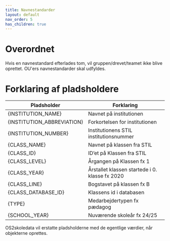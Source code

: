 ```yaml
---
title: Navnestandarder
layout: default
nav_order: 5
has_children: true
---
```

# Overordnet

Hvis en navnestandard efterlades tom, vil gruppen/drevet/teamet ikke blive oprettet. OU'ers navnestandarder skal udfyldes.

# Forklaring af pladsholdere

| Pladsholder | Forklaring |
| --- | --- |
| {INSTITUTION_NAME} | Navnet på institutionen |
| {INSTITUTION_ABBREVIATION} | Forkortelsen for institutionen |
| {INSTITUTION_NUMBER} | Institutionens STIL institutionsnummer |
| {CLASS_NAME} | Navnet på klassen fra STIL |
| {CLASS_ID} | ID’et på Klassen fra STIL |
| {CLASS_LEVEL} | Årgangen på Klassen fx 1 |
| {CLASS_YEAR} | Årstallet klassen startede i 0. klasse fx 2020 |
| {CLASS_LINE} | Bogstavet på klassen fx B |
| {CLASS_DATABASE_ID} | Klassens id i databasen |
| {TYPE} | Medarbejdertypen fx pædagog |
| {SCHOOL_YEAR} | Nuværende skoleår fx 24/25 |

OS2skoledata vil erstatte pladsholderne med de egentlige værdier, når objekterne oprettes.